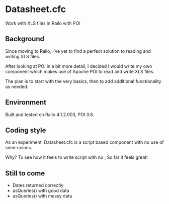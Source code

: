 Datasheet.cfc
=============

Work with XLS files in Railo with POI

Background
----------

Since moving to Railo, I've yet to find a perfect solution to reading and writing XLS files.

After looking at POI in a bit more detail, I decided I would write my own component which makes use of Apache POI to read and write XLS files.

The plan is to start with the very basics, then to add additional functionality as needed.

Environment
-----------

Built and tested on Railo 4.1.2.003, POI 3.8.

Coding style
------------

As an experiment, Datasheet.cfc is a script based component with no use of semi-colons.

Why? To see how it feels to write script with no ; So far it feels great!

Still to come
-------------

- Dates returned correctly
- asQueries() with good data
- asQueries() with messy data
